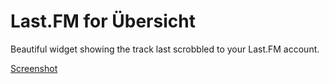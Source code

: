 # Last.FM for Übersicht

Beautiful widget showing the track last scrobbled to your Last.FM account.

[Screenshot](http://git.patrickpan.com/patrick/lastfm-ubersicht/raw/master/screenshot-hq.png)
